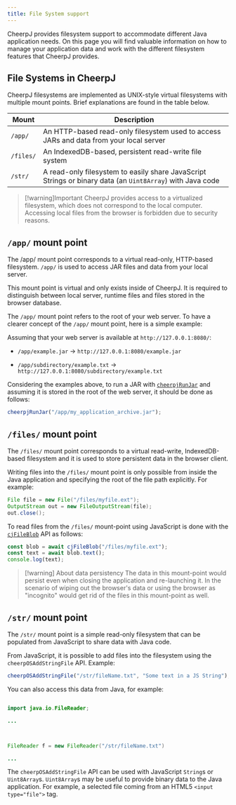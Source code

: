 ```yaml
---
title: File System support
---
```


CheerpJ provides filesystem support to accommodate different Java application needs. On this page you will find valuable information on how to manage your application data and work with the different filesystem features that CheerpJ provides.

## File Systems in CheerpJ

CheerpJ filesystems are implemented as UNIX-style virtual filesystems with multiple mount points. Brief explanations are found in the table below.

| Mount     | Description                                                                                               |
| --------- | --------------------------------------------------------------------------------------------------------- |
| `/app/`   | An HTTP-based read-only filesystem used to access JARs and data from your local server                    |
| `/files/` | An IndexedDB-based, persistent read-write file system                                                     |
| `/str/`   | A read-only filesystem to easily share JavaScript Strings or binary data (an `Uint8Array`) with Java code |

> [!warning]Important
> CheerpJ provides access to a virtualized filesystem, which does not correspond to the local computer. Accessing local files from the browser is forbidden due to security reasons.

## `/app/` mount point

The /app/ mount point corresponds to a virtual read-only, HTTP-based filesystem. `/app/` is used to access JAR files and data from your local server.

This mount point is virtual and only exists inside of CheerpJ. It is required to distinguish between local server, runtime files and files stored in the browser database.

The `/app/` mount point refers to the root of your web server. To have a clearer concept of the `/app/` mount point, here is a simple example:

Assuming that your web server is available at `http://127.0.0.1:8080/`:

- `/app/example.jar` → `http://127.0.0.1:8080/example.jar`

- `/app/subdirectory/example.txt` → `http://127.0.0.1:8080/subdirectory/example.txt`

Considering the examples above, to run a JAR with [`cheerpjRunJar`] and assuming it is stored in the root of the web server, it should be done as follows:

```js
cheerpjRunJar("/app/my_application_archive.jar");
```

## `/files/` mount point

The `/files/` mount point corresponds to a virtual read-write, IndexedDB-based filesystem and it is used to store persistent data in the browser client.

Writing files into the `/files/` mount point is only possible from inside the Java application and specifying the root of the file path explicitly. For example:

```java
File file = new File("/files/myfile.ext");
OutputStream out = new FileOutputStream(file);
out.close();
```

To read files from the `/files/` mount-point using JavaScript is done with the [`cjFileBlob`] API as follows:

```js
const blob = await cjFileBlob("/files/myfile.ext");
const text = await blob.text();
console.log(text);
```

> [!warning] About data persistency
> The data in this mount-point would persist even when closing the application and re-launching it. In the scenario of wiping out the browser's data or using the browser as "incognito" would get rid of the files in this mount-point as well.

## `/str/` mount point

The `/str/` mount point is a simple read-only filesystem that can be populated from JavaScript to share data with Java code.

From JavaScript, it is possible to add files into the filesystem using the `cheerpOSAddStringFile` API. Example:

```js
cheerpOSAddStringFile("/str/fileName.txt", "Some text in a JS String");
```

You can also access this data from Java, for example:

```java

import java.io.FileReader;

...



FileReader f = new FileReader("/str/fileName.txt")

...

```

The `cheerpOSAddStringFile` API can be used with JavaScript `String`s or `Uint8Array`s. `Uint8Array`s may be useful to provide binary data to the Java application. For example, a selected file coming from an HTML5 `<input type="file">` tag.

[`cjFileBlob`]: /cheerpj3/reference/cjFileBlob
[`cheerpjRunJar`]: /cheerpj3/reference/cheerpjRunJar
